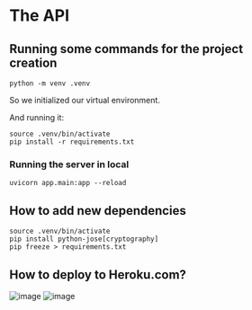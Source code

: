 # The API

## Running some commands for the project creation

```
python -m venv .venv
```

So we initialized our virtual environment.

And running it:

```
source .venv/bin/activate
pip install -r requirements.txt
```

### Running the server in local

```
uvicorn app.main:app --reload
```

## How to add new dependencies

```shell
source .venv/bin/activate
pip install python-jose[cryptography]
pip freeze > requirements.txt
```
## How to deploy to Heroku.com?
![image](https://github.com/user-attachments/assets/3b282a00-111b-4326-af10-0161a9955c30)
![image](https://github.com/user-attachments/assets/949934ea-195a-499f-be1e-38f491663cbb)

